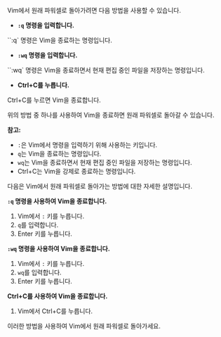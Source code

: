 Vim에서 원래 파워셀로 돌아가려면 다음 방법을 사용할 수 있습니다.

* **`:q` 명령을 입력합니다.**

``:q` 명령은 Vim을 종료하는 명령입니다.

* **`:wq` 명령을 입력합니다.**

``:wq` 명령은 Vim을 종료하면서 현재 편집 중인 파일을 저장하는 명령입니다.

* **Ctrl+C를 누릅니다.**

Ctrl+C를 누르면 Vim을 종료합니다.

위의 방법 중 하나를 사용하여 Vim을 종료하면 원래 파워셀로 돌아갈 수 있습니다.

**참고:**

* `:`은 Vim에서 명령을 입력하기 위해 사용하는 키입니다.
* `q`는 Vim을 종료하는 명령입니다.
* `wq`는 Vim을 종료하면서 현재 편집 중인 파일을 저장하는 명령입니다.
* Ctrl+C는 Vim을 강제로 종료하는 명령입니다.

다음은 Vim에서 원래 파워셀로 돌아가는 방법에 대한 자세한 설명입니다.

**`:q` 명령을 사용하여 Vim을 종료합니다.**

1. Vim에서 `:` 키를 누릅니다.
2. `q`를 입력합니다.
3. Enter 키를 누릅니다.

**`:wq` 명령을 사용하여 Vim을 종료합니다.**

1. Vim에서 `:` 키를 누릅니다.
2. `wq`를 입력합니다.
3. Enter 키를 누릅니다.

**Ctrl+C를 사용하여 Vim을 종료합니다.**

1. Vim에서 Ctrl+C를 누릅니다.

이러한 방법을 사용하여 Vim에서 원래 파워셀로 돌아가세요.